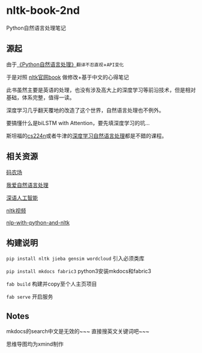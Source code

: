 # nltk-book-2nd
Python自然语言处理笔记

## 源起
由于[《Python自然语言处理》](https://item.jd.com/11487324.html)``翻译不忍直视``+``API变化``

于是对照 [nltk官网book](http://www.nltk.org/book/) 做修改+基于中文的心得笔记

此书虽然主要是英语的处理，也没有涉及高大上的深度学习等前沿技术，但是相对基础，体系完整，值得一读。

深度学习几乎翻天覆地的改造了这个世界，自然语言处理也不例外。

要搞懂什么是biLSTM with Attention，要先填深度学习的坑...

斯坦福的[cs224n](https://east196.github.io/cs224n)或者牛津的[深度学习自然语言处理](https://east196.github.io/oxdeepnlp)都是不錯的课程。

## 相关资源
[码农场](http://www.hankcs.com/nlp)

[我爱自然语言处理](http://www.52nlp.cn/)

[深语人工智能](http://www.deepnlp.org/index/)

[nltk视频](https://space.bilibili.com/93328009?spm_id_from=333.338.viewbox_report.7#/channel/detail?cid=25850)

[nlp-with-python-and-nltk](https://github.com/PrestonNalls/nlp-with-python-and-nltk)

## 构建说明
`pip install nltk jieba gensim wordcloud` 引入必须类库

`pip install mkdocs fabric3` python3安装mkdocs和fabric3

`fab build` 构建并copy至个人主页项目

`fab serve` 开启服务

## Notes
mkdocs的search中文是无效的~~~ 直接搜英文关键词吧~~~

思维导图均为xmind制作
